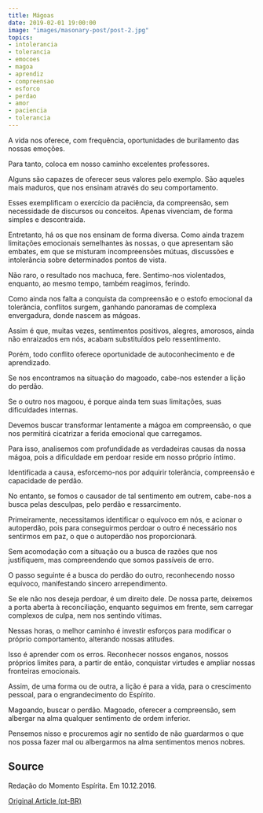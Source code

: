 ```yaml
---
title: Mágoas
date: 2019-02-01 19:00:00
image: "images/masonary-post/post-2.jpg"
topics: 
- intolerancia
- tolerancia
- emocoes
- magoa
- aprendiz
- compreensao
- esforco
- perdao
- amor
- paciencia
- tolerancia
---
```



A vida nos oferece, com frequência, oportunidades de burilamento das nossas
emoções.

Para tanto, coloca em nosso caminho excelentes professores.

Alguns são capazes de oferecer seus valores pelo exemplo. São aqueles mais
maduros, que nos ensinam através do seu comportamento.

Esses exemplificam o exercício da paciência, da compreensão, sem necessidade de
discursos ou conceitos. Apenas vivenciam, de forma simples e descontraída.

Entretanto, há os que nos ensinam de forma diversa. Como ainda trazem
limitações emocionais semelhantes às nossas, o que apresentam são embates, em
que se misturam incompreensões mútuas, discussões e intolerância sobre
determinados pontos de vista.

Não raro, o resultado nos machuca, fere. Sentimo-nos violentados, enquanto, ao
mesmo tempo, também reagimos, ferindo.

Como ainda nos falta a conquista da compreensão e o estofo emocional da
tolerância, conflitos surgem, ganhando panoramas de complexa envergadura, donde
nascem as mágoas.

Assim é que, muitas vezes, sentimentos positivos, alegres, amorosos, ainda não
enraizados em nós, acabam substituídos pelo ressentimento.

Porém, todo conflito oferece oportunidade de autoconhecimento e de aprendizado.

Se nos encontramos na situação do magoado, cabe-nos estender a lição do perdão.

Se o outro nos magoou, é porque ainda tem suas limitações, suas dificuldades
internas.

Devemos buscar transformar lentamente a mágoa em compreensão, o que nos
permitirá cicatrizar a ferida emocional que carregamos.

Para isso, analisemos com profundidade as verdadeiras causas da nossa mágoa,
pois a dificuldade em perdoar reside em nosso próprio íntimo.

Identificada a causa, esforcemo-nos por adquirir tolerância, compreensão e
capacidade de perdão.

No entanto, se fomos o causador de tal sentimento em outrem, cabe-nos a busca
pelas desculpas, pelo perdão e ressarcimento.

Primeiramente, necessitamos identificar o equívoco em nós, e acionar o
autoperdão, pois para conseguirmos perdoar o outro é necessário nos sentirmos
em paz, o que o autoperdão nos proporcionará.

Sem acomodação com a situação ou a busca de razões que nos justifiquem, mas
compreendendo que somos passíveis de erro.

O passo seguinte é a busca do perdão do outro, reconhecendo nosso equívoco,
manifestando sincero arrependimento.

Se ele não nos deseja perdoar, é um direito dele. De nossa parte, deixemos a
porta aberta à reconciliação, enquanto seguimos em frente, sem carregar
complexos de culpa, nem nos sentindo vítimas.

Nessas horas, o melhor caminho é investir esforços para modificar o próprio
comportamento, alterando nossas atitudes.

Isso é aprender com os erros. Reconhecer nossos enganos, nossos próprios
limites para, a partir de então, conquistar virtudes e ampliar nossas
fronteiras emocionais.

Assim, de uma forma ou de outra, a lição é para a vida, para o crescimento
pessoal, para o engrandecimento do Espírito.

Magoando, buscar o perdão. Magoado, oferecer a compreensão, sem albergar na
alma qualquer sentimento de ordem inferior.

Pensemos nisso e procuremos agir no sentido de não guardarmos o que nos possa
fazer mal ou albergarmos na alma sentimentos menos nobres.

## Source
Redação do Momento Espírita.
Em 10.12.2016.

[Original Article (pt-BR)](http://www.momento.com.br/pt/ler_texto.php?id=4966)
